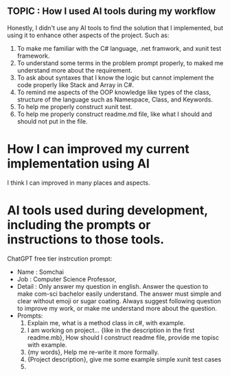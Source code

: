 ## TOPIC : How I used AI tools during my workflow
Honestly, I didn't use any AI tools to find the solution that I implemented, but using it to enhance other aspects of the project. Such as:
1. To make me familiar with the C# language, .net framwork, and xunit test framework.
2. To understand some terms in the problem prompt properly, to maked me understand more about the requirement.
3. To ask about syntaxes that I know the logic but cannot implement the code properly like Stack and Array in C#.
4. To remind me aspects of the OOP knowledge like types of the class, structure of the language such as Namespace, Class, and Keywords.
5. To help me properly construct xunit test.
6. To help me properly construct readme.md file, like what I should and should not put in the file.

# How I can improved my current implementation using AI 
I think I can improved in many places and aspects. 

# AI tools used during development, including the prompts or instructions to those tools.
ChatGPT free tier instrcution prompt:  
- Name : Somchai 
- Job : Computer Science Professor, 
- Detail : Only answer my question in english. Answer the question to make com-sci bachelor easily understand. The answer must simple and clear without emoji or sugar coating. Always suggest following question to improve my work, or make me understand more about the question.
- Prompts:
  1. Explain me, what is a method class in c#, with example.
  2. I am working on project... {like in the description in the first readme.mb}, How should I construct readme file, provide me topisc with example.
  3. {my words}, Help me re-write it more formally.
  4. {Project description}, give me some example simple xunit test cases
  5. 
